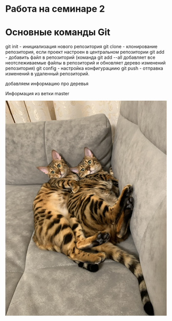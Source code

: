 # Работа на семинаре 2

# Основные команды Git
git init - инициализация нового репозитория
git clone - клонирование репозитория, если проект настроен в центральном репозитории
git add - добавить файл в репозиторий (команда git add --all добавляет все неотслеживаемые файлы в репозиторий и обновляет дерево изменений репозитория)
git config - настройка конфигурациию
git push - отправка изменений в удаленный репозиторий.

добавляем информацию про деревья

Информация из ветки master

![two](cat2.jpeg)
